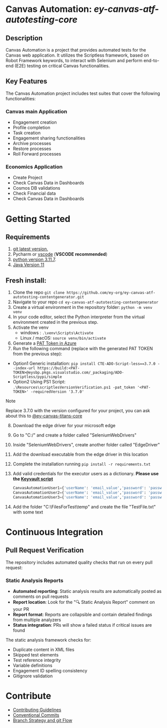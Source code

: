 # Canvas Automation: *ey-canvas-atf-autotesting-core*

## Description
Canvas Automation is a project that provides automated tests for the Canvas web application. It utilizes the Scriptless framework, based on Robot Framework keywords, to interact with Selenium and perform end-to-end (E2E) testing on critical Canvas functionalities.

## Key Features
The Canvas Automation project includes test suites that cover the following functionalities:

### Canvas main Application
- Engagement creation
- Profile completion
- Task creation
- Engagement sharing functionalities
- Archive processes
- Restore processes
- Roll Forward processes

### Economics Application
- Create Project
- Check Canvas Data in Dashboards
- Cosmos DB validations
- Check Financial data
- Check Canvas Data in Dashboards


# Getting Started

## Requirements
1. [git latest version.](https://git-scm.com/downloads)
2. Pycharm or [vscode](https://code.visualstudio.com/download) (**VSCODE recommended**)
4. [python version 3.11.7](https://www.python.org/ftp/python/3.11.7/).
5. [Java Version 11](https://corretto.aws/downloads/latest/amazon-corretto-11-x64-windows-jdk.msi)

## Fresh install:
1. Clone the repo `git clone https://github.com/ey-org/ey-canvas-atf-autotesting-contentgenerator.git`
2. Navigate to your repo `cd ey-canvas-atf-autotesting-contentgenerator`
3. Create a virtual environment in the repository folder: `python -m venv venv`
4. In your code editor, select the Python interpreter from the virtual environment created in the previous step.
5. Activate the venv
   - windows : `.\venv\Scripts\Activate`
   - Linux / macOS: `source venv/bin/activate`
6. Generate a [PAT Token in Azure](https://docs.microsoft.com/en-us/azure/devops/organizations/accounts/use-personal-access-tokens-to-authenticate?view=azure-devops&tabs=preview-page)
7. Run the following command (replace <PAT-TOKEN> with the generated PAT TOKEN from the previous step):
  - Option1 Generic installation: `pip install CTE-ADO-Script-less==3.7.0 --index-url https://build:<PAT-TOKEN>@eysbp.pkgs.visualstudio.com/_packaging/ADO-Scriptless/pypi/simple`
  - Option2 Using PS1 Script: `.\Resources\scriptlesVersionVerification.ps1 -pat_token '<PAT-TOKEN>' -requiredVersion '3.7.0'`
> [!NOTE]
> Replace 3.7.0 with the version configured for your project, you can ask about this to [@ey-canvas-titans-core](https://github.com/orgs/ey-org/teams/ey-canvas-titans-core)
8. Download the edge driver for your microsoft edge
9. Go to "C:/" and create a folder called "SeleniumWebDrivers"
10. Inside "SeleniumWebDrivers", create another folder called "EdgeDriver"
11. Add the download executable from the edge driver in this location
12. Complete the installation running `pip install -r requirements.txt`
13. Add valid credentials for the executor users as a dictionary. **Please use the [Keyvault script](https://dev.azure.com/EYCTCanvas/FAST.ATF/_wiki/wikis/FAST.ATF.wiki/3056/Secrets-Management)**
    ```Python
    CanvasAutomationUser1={'userName': 'email_value','password': 'password_value','credentialUserName': 'CanvasAutomationUser1'}
    CanvasAutomationUser2={'userName': 'email_value','password': 'password_value','credentialUserName': 'CanvasAutomationUser2'}
    CanvasAutomationUser3={'userName': 'email_value','password': 'password_value','credentialUserName': 'CanvasAutomationUser3'}
    ```

14. Add the folder "C:\FilesForTest\temp" and create the file "TestFile.txt" with some text
 

# Continuous Integration

## Pull Request Verification
The repository includes automated quality checks that run on every pull request:

### Static Analysis Reports
- **Automated reporting**: Static analysis results are automatically posted as comments on pull requests
- **Report location**: Look for the "🔍 Static Analysis Report" comment on your PR
- **Report format**: Reports are collapsible and contain detailed findings from multiple analyzers
- **Status integration**: PRs will show a failed status if critical issues are found

The static analysis framework checks for:
- Duplicate content in XML files
- Skipped test elements
- Test reference integrity
- Variable definitions
- Engagement ID spelling consistency
- Gitignore validation

# Contribute
- [Contributing Guidelines](./CONTRIBUTING.md)
- [Conventional Commits](https://dev.azure.com/EYCTCanvas/FAST.ATF/_wiki/wikis/FAST.ATF.wiki/1818/Conventional-Commits)
- [Branch Strategy and git Flow](https://dev.azure.com/EYCTCanvas/FAST.ATF/_wiki/wikis/FAST.ATF.wiki/1948/Git-Flow-Branching-Strategy)

